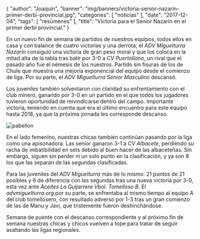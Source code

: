{
  "author": "Joaquín",
  "banner": "img/banners/victoria-senior-nazarin-primer-derbi-provincial.jpg",
  "categories": [
    "noticias"
  ],
  "date": "2017-12-04",
  "tags": [
    "resúmenes"
  ],
  "title": "Victoria para el Senior Nazarín en el primer derbi provincial."
}

En un nuevo fin de semana de partidos de nuestros equipos, todos ellos
en casa y con balance de cuatro victorias y una derrota, el _ADV
Miguelturra Nazarín_ consiguió una victoria de gran peso moral y que
los coloca en la mitad alta de la tabla tras batir por 3-0 a _CV
Puertollano_, un rival que el pasado año fue el némesis de los
nuestros. Partido sin fisuras de los de Chule que muestra una mejoría
exponencial del equipo desde el comienzo de liga. Por su parte, el
_ADV Miguelturra Senior Masculino_ descansó.

Los juveniles también solventaron con claridad su enfrentamiento con
el club minero, ganando por 3-0 en un partido en el que todos los
jugadores tuvieron oportunidad de reivindicarse dentro del
campo. Importante victoria, teniendo en cuenta que era el último
encuentro para este equipo hasta 2018, ya que la próxima jornada les
corresponde descanso.

![pabellon](../../../../../img/banners/victoria-senior-nazarin-primer-derbi-provincial.jpg)

En el lado femenino, nuestras chicas también continúan pasando por la
liga como una apisonadora. Las senior ganaron 3-1 a _CV Albacete_,
perdiendo su racha de imbatibilidad en sets debido al buen hacer de
las albaceteñas. Sin embargo, siguen sin perder ni un solo punto en la
clasificación, y ya son 8 los que las separan de las segundas
clasificadas.

Para las juveniles del _ADV Miguelturra_ más de lo mismo: 21 puntos de
21 posibles y 6 de diferencia con las segundas tras una nueva victoria
por 3-0, esta vez ante _Aceites La Guijarrera Vbol. Tomelloso B_. El
_advmiguelturra.org_ por su parte, se enfrentaba al mismo tiempo al
equipo A del club tomellosero, con resultado adverso por 1-3 tras un gran
comienzo de las de Manu y Javi, que tristemente fueron deshinchándose.

Semana de puente con el descanso correspondiente y al próximo fin de
semana nuestras chicas y chicos vuelven a tope para tratar de seguir
asaltando las ligas regionales.

